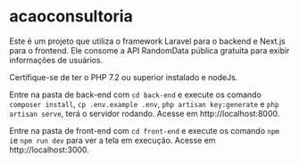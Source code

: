 # acaoconsultoria

Este é um projeto que utiliza o framework Laravel para o backend e Next.js para o frontend. Ele consome a API RandomData pública gratuita para exibir informações de usuários.

Certifique-se de ter o PHP 7.2 ou superior instalado e nodeJs.

Entre na pasta de back-end com ```cd back-end``` e execute os comando
```composer install```, ```cp .env.example .env```, ```php artisan key:generate``` e ```php artisan serve```, terá o servidor rodando. Acesse em http://localhost:8000.

Entre na pasta de front-end com ```cd front-end``` e execute os comando
```npm i```e ```npm run dev``` para ver a tela em execução. Acesse em http://localhost:3000.




